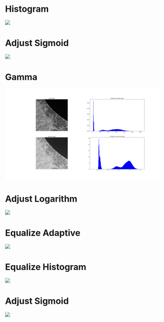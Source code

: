 # Histogram
![](https://github.com/MohammadMahdiOmid/Virtual-Irrigation/blob/master/Image_processing/image_inhancement/images/Histogram.png)

# Adjust Sigmoid
![](https://github.com/MohammadMahdiOmid/Virtual-Irrigation/blob/master/Image_processing/image_inhancement/images/adj_sigmoid.png)
# Gamma
![](Image_processing//image_inhancement/images/gamma.png)

# Adjust Logarithm
![](https://github.com/MohammadMahdiOmid/Virtual-Irrigation/blob/master/Image_processing/image_inhancement/images/lod_adj.png)

# Equalize Adaptive
![](https://github.com/MohammadMahdiOmid/Virtual-Irrigation/blob/master/Image_processing/image_inhancement/images/eq_adaptive.png)

# Equalize Histogram
![](https://github.com/MohammadMahdiOmid/Virtual-Irrigation/blob/master/Image_processing/image_inhancement/images/eql_hist.png)

# Adjust Sigmoid
![](https://github.com/MohammadMahdiOmid/Virtual-Irrigation/blob/master/Image_processing/image_inhancement/images/adj_sigmoid.png)
